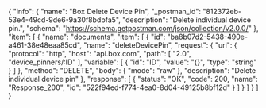 {
  "info": {
    "name": "Box Delete Device Pin",
    "_postman_id": "812372eb-53e4-49cd-9de6-9a30f8bdbfa5",
    "description": "Delete individual device pin.",
    "schema": "https://schema.getpostman.com/json/collection/v2.0.0/"
  },
  "item": [
    {
      "name": "documents",
      "item": [
        {
          "id": "ba8b07d2-5438-490e-a461-38e48eaa85cd",
          "name": "deleteDevicePin",
          "request": {
            "url": {
              "protocol": "http",
              "host": "api.box.com",
              "path": [
                "2.0",
                "device_pinners/:ID"
              ],
              "variable": [
                {
                  "id": "ID",
                  "value": "{}",
                  "type": "string"
                }
              ]
            },
            "method": "DELETE",
            "body": {
              "mode": "raw"
            },
            "description": "Delete individual device pin"
          },
          "response": [
            {
              "status": "OK",
              "code": 200,
              "name": "Response_200",
              "id": "522f94ed-f774-4ea0-8d04-49125b8bf12d"
            }
          ]
        }
      ]
    }
  ]
}